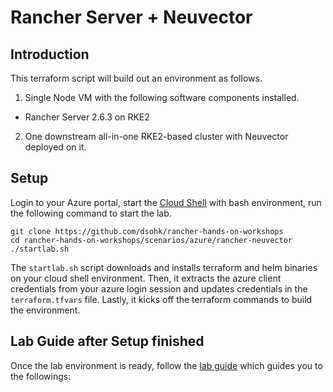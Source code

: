 # Rancher Server + Neuvector

## Introduction

This terraform script will build out an environment as follows.

1. Single Node VM with the following software components installed.

* Rancher Server 2.6.3 on RKE2

2. One downstream all-in-one RKE2-based cluster with Neuvector deployed on it.

## Setup

Login to your Azure portal, start the [Cloud Shell](https://docs.microsoft.com/en-us/azure/cloud-shell/overview) with bash environment, run the following command to start the lab.

```
git clone https://github.com/dsohk/rancher-hands-on-workshops
cd rancher-hands-on-workshops/scenarios/azure/rancher-neuvector
./startlab.sh
```

The `startlab.sh` script downloads and installs terraform and helm binaries on your cloud shell environment. Then, it extracts the azure client credentials from your azure login session and updates credentials in the `terraform.tfvars` file. Lastly, it kicks off the terraform commands to build the environment. 


## Lab Guide after Setup finished

Once the lab environment is ready, follow the [lab guide]() which guides you to the followings:


